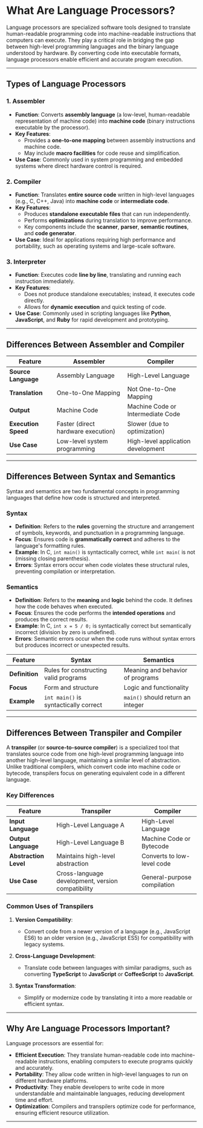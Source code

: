  # What Are Language Processors?

Language processors are specialized software tools designed to translate human-readable programming code into machine-readable instructions that computers can execute. They play a critical role in bridging the gap between high-level programming languages and the binary language understood by hardware. By converting code into executable formats, language processors enable efficient and accurate program execution.

---

## **Types of Language Processors**

### **1. Assembler**
- **Function**: Converts **assembly language** (a low-level, human-readable representation of machine code) into **machine code** (binary instructions executable by the processor).  
- **Key Features**:  
  - Provides a **one-to-one mapping** between assembly instructions and machine code.  
  - May include **macro facilities** for code reuse and simplification.  
- **Use Case**: Commonly used in system programming and embedded systems where direct hardware control is required.

### **2. Compiler**
- **Function**: Translates **entire source code** written in high-level languages (e.g., C, C++, Java) into **machine code** or **intermediate code**.  
- **Key Features**:  
  - Produces **standalone executable files** that can run independently.  
  - Performs **optimizations** during translation to improve performance.  
  - Key components include the **scanner**, **parser**, **semantic routines**, and **code generator**.  
- **Use Case**: Ideal for applications requiring high performance and portability, such as operating systems and large-scale software.

### **3. Interpreter**
- **Function**: Executes code **line by line**, translating and running each instruction immediately.  
- **Key Features**:  
  - Does not produce standalone executables; instead, it executes code directly.  
  - Allows for **dynamic execution** and quick testing of code.  
- **Use Case**: Commonly used in scripting languages like **Python**, **JavaScript**, and **Ruby** for rapid development and prototyping.

---

## **Differences Between Assembler and Compiler**

| Feature               | Assembler                          | Compiler                     |
|-----------------------|------------------------------------|------------------------------|
| **Source Language**   | Assembly Language                  | High-Level Language          |
| **Translation**       | One-to-One Mapping                 | Not One-to-One Mapping       |
| **Output**            | Machine Code                       | Machine Code or Intermediate Code |
| **Execution Speed**   | Faster (direct hardware execution) | Slower (due to optimization) |
| **Use Case**          | Low-level system programming       | High-level application development |

---

## **Differences Between Syntax and Semantics**

Syntax and semantics are two fundamental concepts in programming languages that define how code is structured and interpreted.

### **Syntax**
- **Definition**: Refers to the **rules** governing the structure and arrangement of symbols, keywords, and punctuation in a programming language.  
- **Focus**: Ensures code is **grammatically correct** and adheres to the language's formatting rules.  
- **Example**: In C, `int main()` is syntactically correct, while `int main(` is not (missing closing parenthesis).  
- **Errors**: Syntax errors occur when code violates these structural rules, preventing compilation or interpretation.

### **Semantics**
- **Definition**: Refers to the **meaning** and **logic** behind the code. It defines how the code behaves when executed.  
- **Focus**: Ensures the code performs the **intended operations** and produces the correct results.  
- **Example**: In C, `int x = 5 / 0;` is syntactically correct but semantically incorrect (division by zero is undefined).  
- **Errors**: Semantic errors occur when the code runs without syntax errors but produces incorrect or unexpected results.

| Feature        | Syntax                                | Semantics                   |
|----------------|---------------------------------------|-----------------------------|
| **Definition** | Rules for constructing valid programs | Meaning and behavior of programs |
| **Focus**      | Form and structure                    | Logic and functionality     |
| **Example**    | `int main()` is syntactically correct | `main()` should return an integer |

---

## **Differences Between Transpiler and Compiler**

A **transpiler** (or **source-to-source compiler**) is a specialized tool that translates source code from one high-level programming language into another high-level language, maintaining a similar level of abstraction. Unlike traditional compilers, which convert code into machine code or bytecode, transpilers focus on generating equivalent code in a different language.

### **Key Differences**

| Feature               | Transpiler                          | Compiler                     |
|-----------------------|------------------------------------|------------------------------|
| **Input Language**    | High-Level Language A              | High-Level Language          |
| **Output Language**   | High-Level Language B              | Machine Code or Bytecode     |
| **Abstraction Level** | Maintains high-level abstraction   | Converts to low-level code   |
| **Use Case**          | Cross-language development, version compatibility | General-purpose compilation |

### **Common Uses of Transpilers**
1. **Version Compatibility**:  
   - Convert code from a newer version of a language (e.g., JavaScript ES6) to an older version (e.g., JavaScript ES5) for compatibility with legacy systems.

2. **Cross-Language Development**:  
   - Translate code between languages with similar paradigms, such as converting **TypeScript** to **JavaScript** or **CoffeeScript** to **JavaScript**.

3. **Syntax Transformation**:  
   - Simplify or modernize code by translating it into a more readable or efficient syntax.

---

## **Why Are Language Processors Important?**

Language processors are essential for:
- **Efficient Execution**: They translate human-readable code into machine-readable instructions, enabling computers to execute programs quickly and accurately.  
- **Portability**: They allow code written in high-level languages to run on different hardware platforms.  
- **Productivity**: They enable developers to write code in more understandable and maintainable languages, reducing development time and effort.  
- **Optimization**: Compilers and transpilers optimize code for performance, ensuring efficient resource utilization.

---

 
